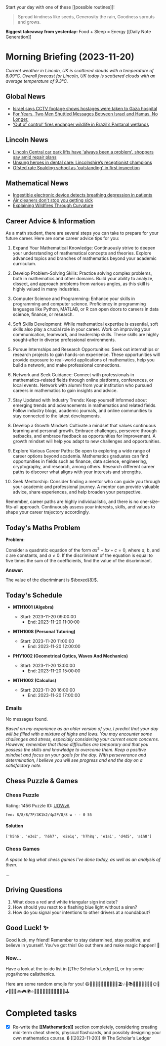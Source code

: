 Start your day with one of these [[possible routines]]!

> Spread kindness like seeds,
> Generosity the rain,
> Goodness sprouts and grows.

**Biggest takeaway from yesterday:** Food + Sleep = Energy
[[Daily Note Generation]]
# Morning Briefing (2023-11-20)
*Current weather in Lincoln, UK is scattered clouds with a temperature of 8.09°C. Overall forecast for Lincoln, UK today is scattered clouds with an average temperature of 9.3°C.*
## Global News

- [Israel says CCTV footage shows hostages were taken to Gaza hospital](https://www.bbc.co.uk/news/world-middle-east-67469591?at_medium=RSS&at_campaign=KARANGA)
- [For Years, Two Men Shuttled Messages Between Israel and Hamas. No Longer.](https://www.nytimes.com/2023/11/19/world/middleeast/israel-hamas-back-channel-gershon-hamad.html)
- [‘Out of control’ fires endanger wildlife in Brazil’s Pantanal wetlands](https://www.aljazeera.com/gallery/2023/11/20/out-of-control-fires-endanger-wildlife-in-brazils-pantanal-wetlands?traffic_source=rss)

## Lincoln News

- [Lincoln Central car park lifts have 'always been a problem', shoppers say amid repair plans](https://www.lincolnshirelive.co.uk/news/lincoln-news/lincoln-central-car-park-lifts-8912718)
- [Unsung heroes in dental care: Lincolnshire’s receptionist champions](https://thelincolnite.co.uk/2023/11/unsung-heroes-in-dental-care-lincolnshires-receptionist-champions/)
- [Ofsted rate Spalding school as 'outstanding' in first inspection](https://www.lincolnshirelive.co.uk/news/local-news/ofsted-rate-spalding-school-outstanding-8915334)

## Mathematical News

- [Ingestible electronic device detects breathing depression in patients](https://www.sciencedaily.com/releases/2023/11/231117120646.htm)
- [Air cleaners don't stop you getting sick](https://www.sciencedaily.com/releases/2023/11/231117102457.htm)
- [Explaining Wildfires Through Curvature](https://www.ams.org/publicoutreach/mathmoments/mm168-explaining-wildfires)



## Career Advice & Information
As a math student, there are several steps you can take to prepare for your future career. Here are some career advice tips for you:

1. Expand Your Mathematical Knowledge: Continuously strive to deepen your understanding of mathematical concepts and theories. Explore advanced topics and branches of mathematics beyond your academic curriculum.

2. Develop Problem-Solving Skills: Practice solving complex problems, both in mathematics and other domains. Build your ability to analyze, dissect, and approach problems from various angles, as this skill is highly valued in many industries.

3. Computer Science and Programming: Enhance your skills in programming and computer science. Proficiency in programming languages like Python, MATLAB, or R can open doors to careers in data science, finance, or research.

4. Soft Skills Development: While mathematical expertise is essential, soft skills also play a crucial role in your career. Work on improving your communication, teamwork, and leadership skills. These skills are highly sought-after in diverse professional environments.

5. Pursue Internships and Research Opportunities: Seek out internships or research projects to gain hands-on experience. These opportunities will provide exposure to real-world applications of mathematics, help you build a network, and make professional connections.

6. Network and Seek Guidance: Connect with professionals in mathematics-related fields through online platforms, conferences, or local events. Network with alumni from your institution who pursued careers in mathematics to gain insights and advice.

7. Stay Updated with Industry Trends: Keep yourself informed about emerging trends and advancements in mathematics and related fields. Follow industry blogs, academic journals, and online communities to stay connected to the latest developments.

8. Develop a Growth Mindset: Cultivate a mindset that values continuous learning and personal growth. Embrace challenges, persevere through setbacks, and embrace feedback as opportunities for improvement. A growth mindset will help you adapt to new challenges and opportunities.

9. Explore Various Career Paths: Be open to exploring a wide range of career options beyond academia. Mathematics graduates can find opportunities in fields such as finance, data science, engineering, cryptography, and research, among others. Research different career paths to discover what aligns with your interests and strengths.

10. Seek Mentorship: Consider finding a mentor who can guide you through your academic and professional journey. A mentor can provide valuable advice, share experiences, and help broaden your perspective.

Remember, career paths are highly individualistic, and there is no one-size-fits-all approach. Continuously assess your interests, skills, and values to shape your career trajectory accordingly.

## Today's Maths Problem
**Problem:**

Consider a quadratic equation of the form $ax^2 + bx + c = 0$, where $a$, $b$, and $c$ are constants, and $a \neq 0$. If the discriminant of the equation is equal to five times the sum of the coefficients, find the value of the discriminant.

**Answer:**

The value of the discriminant is $\boxed{8}$.

## Today's Schedule
- **MTH1001 (Algebra)**
	- Start: 2023-11-20 09:00:00
		- End: 2023-11-20 11:00:00

- **MTH1008 (Personal Tutoring)**
	- Start: 2023-11-20 11:00:00
		- End: 2023-11-20 12:00:00

- **PHY1002 (Geometrical Optics, Waves And Mechanics)**
	- Start: 2023-11-20 13:00:00
		- End: 2023-11-20 15:00:00

- **MTH1002 (Calculus)**
	- Start: 2023-11-20 16:00:00
		- End: 2023-11-20 17:00:00



### Emails
No messages found.


*Based on my experience as an older version of you, I predict that your day will be filled with a mixture of highs and lows. You may encounter some challenges and stress, especially considering your current exam concerns. However, remember that these difficulties are temporary and that you possess the skills and knowledge to overcome them. Keep a positive mindset and focus on your goals for the day. With perseverance and determination, I believe you will see progress and end the day on a satisfactory note.*

## Chess Puzzle & Games
### Chess Puzzle
Rating: 1456
Puzzle ID: [UOWvA](lichess.org/training/UOWvA)
```chessboard
fen: 8/8/8/7P/3K1k2/4p2P/8/8 w - - 0 55
```
#### Solution
```spoiler-block
['h5h6', 'e3e2', 'h6h7', 'e2e1q', 'h7h8q', 'e1a1', 'd4d5', 'a1h8']
```
### Chess Games
*A space to log what chess games I've done today, as well as an analysis of them.*

...

## Driving Questions
1. What does a red and white triangular sign indicate?
2. How should you react to a flashing blue light without a siren?
3. How do you signal your intentions to other drivers at a roundabout?


## Good Luck! ✨
Good luck, my friend! Remember to stay determined, stay positive, and believe in yourself. You've got this! Go out there and make magic happen! 💫

### Now...
Have a look at the to-do list in [[The Scholar's Ledger]], or try some yoga/home calisthenics.

Here are some random emojis for you! 😃🌟🦄🍕🎉🌈🌸🍩🚀🐢✨🏖️🎶🤩📚🍦🔥🎈🌺🍔🐱🍭🌞🤗💕🎁🌼🍿🚲🎮🌍⭐️🍉🍀🍄🌮🌟🍓🐼💖🌺🏀🤠🕹️

# Completed tasks

- [x] Re-write the **[[Mathematics]]** section completely, considering creating mid-term cheat sheets, physical flashcards, and possibly designing your own mathematics course. 🔒 [[2023-11-20]] 🕸️ The Scholar's Ledger
